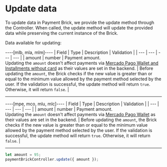 # Update data

To update data in Payment Brick, we provide the update method through the Controller. When called, the update method will update the provided data while preserving the current instance of the Brick.

Data available for updating:

----[mlb, mla, mlm]----
| Field | Type | Description | Validation |
| --- | --- | --- | --- |
| amount | number | Payment amount. <br> Updating the `amount` doesn't affect payments via [Mercado Pago Wallet and Installments without card](/developers/en/docs/checkout-bricks/payment-brick/payment-submission/wallet-credits) as their values are set in the backend. | Before updating the `amount`, the Brick checks if the new value is greater than or equal to the minimum value allowed by the payment method selected by the user. If the validation is successful, the update method will return `true`. Otherwise, it will return `false`. |

------------
----[mpe, mco, mlu, mlc]----
| Field | Type | Description | Validation |
| --- | --- | --- | --- |
| amount | number | Payment amount. <br> Updating the `amount` doesn't affect payments via [Mercado Pago Wallet](/developers/en/docs/checkout-bricks/payment-brick/payment-submission/wallet) as their values are set in the backend. | Before updating the `amount`, the Brick checks if the new value is greater than or equal to the minimum value allowed by the payment method selected by the user. If the validation is successful, the update method will return `true`. Otherwise, it will return `false`. |

------------

```javascript
let amount = 95;
paymentBrickController.update({ amount });
```